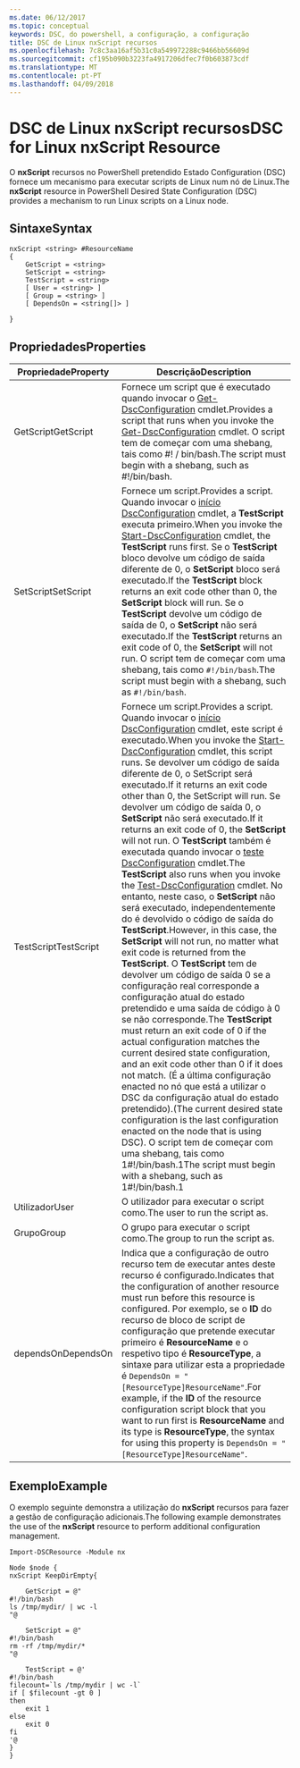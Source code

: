 ```yaml
---
ms.date: 06/12/2017
ms.topic: conceptual
keywords: DSC, do powershell, a configuração, a configuração
title: DSC de Linux nxScript recursos
ms.openlocfilehash: 7c8c3aa16af5b31c0a549972288c9466bb56609d
ms.sourcegitcommit: cf195b090b3223fa4917206dfec7f0b603873cdf
ms.translationtype: MT
ms.contentlocale: pt-PT
ms.lasthandoff: 04/09/2018
---
```

# <a name="dsc-for-linux-nxscript-resource"></a><span data-ttu-id="b7686-103">DSC de Linux nxScript recursos</span><span class="sxs-lookup"><span data-stu-id="b7686-103">DSC for Linux nxScript Resource</span></span>

<span data-ttu-id="b7686-104">O **nxScript** recursos no PowerShell pretendido Estado Configuration (DSC) fornece um mecanismo para executar scripts de Linux num nó de Linux.</span><span class="sxs-lookup"><span data-stu-id="b7686-104">The **nxScript** resource in PowerShell Desired State Configuration (DSC) provides a mechanism to run Linux scripts on a Linux node.</span></span>

## <a name="syntax"></a><span data-ttu-id="b7686-105">Sintaxe</span><span class="sxs-lookup"><span data-stu-id="b7686-105">Syntax</span></span>

```
nxScript <string> #ResourceName
{
    GetScript = <string>
    SetScript = <string>
    TestScript = <string>
    [ User = <string> ]
    [ Group = <string> ]
    [ DependsOn = <string[]> ]

}
```

## <a name="properties"></a><span data-ttu-id="b7686-106">Propriedades</span><span class="sxs-lookup"><span data-stu-id="b7686-106">Properties</span></span>

|  <span data-ttu-id="b7686-107">Propriedade</span><span class="sxs-lookup"><span data-stu-id="b7686-107">Property</span></span> |  <span data-ttu-id="b7686-108">Descrição</span><span class="sxs-lookup"><span data-stu-id="b7686-108">Description</span></span> |
|---|---|
| <span data-ttu-id="b7686-109">GetScript</span><span class="sxs-lookup"><span data-stu-id="b7686-109">GetScript</span></span>| <span data-ttu-id="b7686-110">Fornece um script que é executado quando invocar o [Get-DscConfiguration](https://technet.microsoft.com/en-us/library/dn521625.aspx) cmdlet.</span><span class="sxs-lookup"><span data-stu-id="b7686-110">Provides a script that runs when you invoke the [Get-DscConfiguration](https://technet.microsoft.com/en-us/library/dn521625.aspx) cmdlet.</span></span> <span data-ttu-id="b7686-111">O script tem de começar com uma shebang, tais como #! / bin/bash.</span><span class="sxs-lookup"><span data-stu-id="b7686-111">The script must begin with a shebang, such as #!/bin/bash.</span></span>|
| <span data-ttu-id="b7686-112">SetScript</span><span class="sxs-lookup"><span data-stu-id="b7686-112">SetScript</span></span>| <span data-ttu-id="b7686-113">Fornece um script.</span><span class="sxs-lookup"><span data-stu-id="b7686-113">Provides a script.</span></span> <span data-ttu-id="b7686-114">Quando invocar o [início DscConfiguration](https://technet.microsoft.com/en-us/library/dn521623.aspx) cmdlet, a **TestScript** executa primeiro.</span><span class="sxs-lookup"><span data-stu-id="b7686-114">When you invoke the [Start-DscConfiguration](https://technet.microsoft.com/en-us/library/dn521623.aspx) cmdlet, the **TestScript** runs first.</span></span> <span data-ttu-id="b7686-115">Se o **TestScript** bloco devolve um código de saída diferente de 0, o **SetScript** bloco será executado.</span><span class="sxs-lookup"><span data-stu-id="b7686-115">If the **TestScript** block returns an exit code other than 0, the **SetScript** block will run.</span></span> <span data-ttu-id="b7686-116">Se o **TestScript** devolve um código de saída de 0, o **SetScript** não será executado.</span><span class="sxs-lookup"><span data-stu-id="b7686-116">If the **TestScript** returns an exit code of 0, the **SetScript** will not run.</span></span> <span data-ttu-id="b7686-117">O script tem de começar com uma shebang, tais como `#!/bin/bash`.</span><span class="sxs-lookup"><span data-stu-id="b7686-117">The script must begin with a shebang, such as `#!/bin/bash`.</span></span>|
| <span data-ttu-id="b7686-118">TestScript</span><span class="sxs-lookup"><span data-stu-id="b7686-118">TestScript</span></span>| <span data-ttu-id="b7686-119">Fornece um script.</span><span class="sxs-lookup"><span data-stu-id="b7686-119">Provides a script.</span></span> <span data-ttu-id="b7686-120">Quando invocar o [início DscConfiguration](https://technet.microsoft.com/en-us/library/dn521623.aspx) cmdlet, este script é executado.</span><span class="sxs-lookup"><span data-stu-id="b7686-120">When you invoke the [Start-DscConfiguration](https://technet.microsoft.com/en-us/library/dn521623.aspx) cmdlet, this script runs.</span></span> <span data-ttu-id="b7686-121">Se devolver um código de saída diferente de 0, o SetScript será executado.</span><span class="sxs-lookup"><span data-stu-id="b7686-121">If it returns an exit code other than 0, the SetScript will run.</span></span> <span data-ttu-id="b7686-122">Se devolver um código de saída 0, o **SetScript** não será executado.</span><span class="sxs-lookup"><span data-stu-id="b7686-122">If it returns an exit code of 0, the **SetScript** will not run.</span></span> <span data-ttu-id="b7686-123">O **TestScript** também é executada quando invocar o [teste DscConfiguration](https://technet.microsoft.com/en-us/library/dn407382.aspx) cmdlet.</span><span class="sxs-lookup"><span data-stu-id="b7686-123">The **TestScript** also runs when you invoke the [Test-DscConfiguration](https://technet.microsoft.com/en-us/library/dn407382.aspx) cmdlet.</span></span> <span data-ttu-id="b7686-124">No entanto, neste caso, o **SetScript** não será executado, independentemente do é devolvido o código de saída do **TestScript**.</span><span class="sxs-lookup"><span data-stu-id="b7686-124">However, in this case, the **SetScript** will not run, no matter what exit code is returned from the **TestScript**.</span></span> <span data-ttu-id="b7686-125">O **TestScript** tem de devolver um código de saída 0 se a configuração real corresponde a configuração atual do estado pretendido e uma saída de código à 0 se não corresponde.</span><span class="sxs-lookup"><span data-stu-id="b7686-125">The **TestScript** must return an exit code of 0 if the actual configuration matches the current desired state configuration, and an exit code other than 0 if it does not match.</span></span> <span data-ttu-id="b7686-126">(É a última configuração enacted no nó que está a utilizar o DSC da configuração atual do estado pretendido).</span><span class="sxs-lookup"><span data-stu-id="b7686-126">(The current desired state configuration is the last configuration enacted on the node that is using DSC).</span></span> <span data-ttu-id="b7686-127">O script tem de começar com uma shebang, tais como 1#!/bin/bash.1</span><span class="sxs-lookup"><span data-stu-id="b7686-127">The script must begin with a shebang, such as 1#!/bin/bash.1</span></span>|
| <span data-ttu-id="b7686-128">Utilizador</span><span class="sxs-lookup"><span data-stu-id="b7686-128">User</span></span>| <span data-ttu-id="b7686-129">O utilizador para executar o script como.</span><span class="sxs-lookup"><span data-stu-id="b7686-129">The user to run the script as.</span></span>|
| <span data-ttu-id="b7686-130">Grupo</span><span class="sxs-lookup"><span data-stu-id="b7686-130">Group</span></span>| <span data-ttu-id="b7686-131">O grupo para executar o script como.</span><span class="sxs-lookup"><span data-stu-id="b7686-131">The group to run the script as.</span></span>|
| <span data-ttu-id="b7686-132">dependsOn</span><span class="sxs-lookup"><span data-stu-id="b7686-132">DependsOn</span></span> | <span data-ttu-id="b7686-133">Indica que a configuração de outro recurso tem de executar antes deste recurso é configurado.</span><span class="sxs-lookup"><span data-stu-id="b7686-133">Indicates that the configuration of another resource must run before this resource is configured.</span></span> <span data-ttu-id="b7686-134">Por exemplo, se o **ID** do recurso de bloco de script de configuração que pretende executar primeiro é **ResourceName** e o respetivo tipo é **ResourceType**, a sintaxe para utilizar esta a propriedade é `DependsOn = "[ResourceType]ResourceName"`.</span><span class="sxs-lookup"><span data-stu-id="b7686-134">For example, if the **ID** of the resource configuration script block that you want to run first is **ResourceName** and its type is **ResourceType**, the syntax for using this property is `DependsOn = "[ResourceType]ResourceName"`.</span></span>|

## <a name="example"></a><span data-ttu-id="b7686-135">Exemplo</span><span class="sxs-lookup"><span data-stu-id="b7686-135">Example</span></span>

<span data-ttu-id="b7686-136">O exemplo seguinte demonstra a utilização do **nxScript** recursos para fazer a gestão de configuração adicionais.</span><span class="sxs-lookup"><span data-stu-id="b7686-136">The following example demonstrates the use of the **nxScript** resource to perform additional configuration management.</span></span>

```
Import-DSCResource -Module nx

Node $node {
nxScript KeepDirEmpty{

    GetScript = @"
#!/bin/bash
ls /tmp/mydir/ | wc -l
"@

    SetScript = @"
#!/bin/bash
rm -rf /tmp/mydir/*
"@

    TestScript = @'
#!/bin/bash
filecount=`ls /tmp/mydir | wc -l`
if [ $filecount -gt 0 ]
then
    exit 1
else
    exit 0
fi
'@
}
}
```